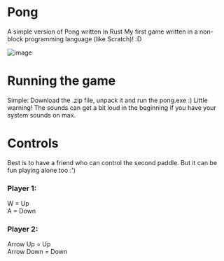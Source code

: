 # Pong
A simple version of Pong written in Rust
My first game written in a non-block programming language (like Scratch)! :D

![image](https://github.com/earomc/pong/assets/36933273/99c567a0-feb5-4aee-a91d-53d905e2640a)

# Running the game
Simple: Download the .zip file, unpack it and run the pong.exe :)
Little warning! The sounds can get a bit loud in the beginning if you have your system sounds on max. 

# Controls
Best is to have a friend who can control the second paddle. But it can be fun playing alone too :')

### Player 1: 
W = Up  
A = Down

### Player 2:
Arrow Up = Up  
Arrow Down = Down

